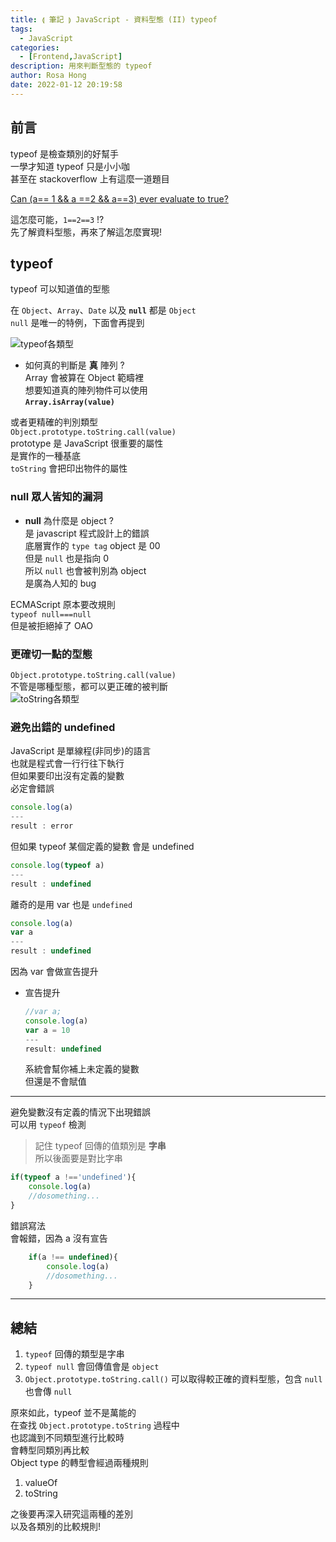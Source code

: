 ```yaml
---
title: ⟬ 筆記 ⟭ JavaScript - 資料型態 (II) typeof
tags:
  - JavaScript
categories:
  - [Frontend,JavaScript]
description: 用來判斷型態的 typeof
author: Rosa Hong
date: 2022-01-12 20:19:58
---
```


## 前言
typeof 是檢查類別的好幫手  
一學才知道 typeof 只是小小咖  
甚至在 stackoverflow 上有這麼一道題目  

[Can (a== 1 && a ==2 && a==3) ever evaluate to true?](https://stackoverflow.com/questions/48270127/can-a-1-a-2-a-3-ever-evaluate-to-true)  

這怎麼可能，`1==2==3` !?   
先了解資料型態，再來了解這怎麼實現! 

## typeof
typeof 可以知道值的型態

在 `Object`、`Array`、`Date` 以及  **`null`**
都是 `Object`   
`null` 是唯一的特例，下面會再提到  

![typeof各類型](https://dsm01pap006files.storage.live.com/y4mGp4At_MjbSIvnrU9AEgFCzvUmROBsIV5v1tGQaDaJY9tAVO1bZcprgUpUOG9btna_AAvZABPjZsB6FFu0hfNETi8bKXOole-CacnFbpoEsUE68p4L8pBfY_r0ptOJloSxkvkTjf6OAJsQ-O7HsfCfLUyxel4VPf35BpS5ZgsEhmrvZo3-fw9IwrOHeoFaey9?width=625&height=390&cropmode=none)

- 如何真的判斷是 **真** 陣列 ?  
  Array 會被算在 Object 範疇裡  
  想要知道真的陣列物件可以使用  
  **`Array.isArray(value)`**  

或者更精確的判別類型  
`Object.prototype.toString.call(value)`  
prototype 是 JavaScript 很重要的屬性  
是實作的一種基底  
`toString` 會把印出物件的屬性

### null 眾人皆知的漏洞
- **null** 為什麼是 object ?   
	是 javascript 程式設計上的錯誤  
	底層實作的 `type tag` object 是 00  
	但是 `null` 也是指向 0   
	所以 `null` 也會被判別為 object  
	是廣為人知的 bug  

ECMAScript 原本要改規則  
`typeof null===null`  
但是被拒絕掉了 OAO  

### 更確切一點的型態   
`Object.prototype.toString.call(value)`    
不管是哪種型態，都可以更正確的被判斷    
![toString各類型](https://dsm01pap006files.storage.live.com/y4mmkfwiKEgP7WgOuN5z81LDBLH4oukWL2ubilP96ARJyClsALcHwh_PvT7MPCtpr0_7dJdQqrI828TQkxB_PfjkIpYpPT3vtTXQ1wUyiGkYK0-cc3NO7nMuB8BTVjtV-kVkboovg7L3y0yIwoTaC95RrR_Bx9LgK-8N1bcq-fciqoSNozQVeSaJ7z3xgt67CIC?width=772&height=395&cropmode=none)

### 避免出錯的 undefined
JavaScript 是單線程(非同步)的語言    
也就是程式會一行行往下執行    
但如果要印出沒有定義的變數  
必定會錯誤
```javascript
console.log(a)
---
result : error 
```

但如果 typeof 某個定義的變數
會是 undefined
```javascript
console.log(typeof a)
---
result : undefined
```

離奇的是用 var 也是 `undefined`
```javascript
console.log(a)
var a
---
result : undefined
```
因為 var 會做宣告提升
- 宣告提升
	```javascript
	//var a;
	console.log(a)
	var a = 10
	---
	result: undefined
	```
	系統會幫你補上未定義的變數  
	但還是不會賦值

---

避免變數沒有定義的情況下出現錯誤    
可以用 `typeof` 檢測  

> 記住 typeof 回傳的值類別是 **字串**  
> 所以後面要是對比字串

```javascript
if(typeof a !=='undefined'){
	console.log(a)
	//dosomething...
}
``` 
錯誤寫法    
會報錯，因為 a 沒有宣告  

```javascript
	if(a !== undefined){
		console.log(a)
		//dosomething...
	}
```  

---

## 總結
1. `typeof` 回傳的類型是字串
2. `typeof null` 會回傳值會是 `object`  
3. `Object.prototype.toString.call()` 可以取得較正確的資料型態，包含 `null` 也會傳 `null`  

原來如此，typeof 並不是萬能的  
在查找 `Object.prototype.toString` 過程中  
也認識到不同類型進行比較時  
會轉型同類別再比較  
Object type 的轉型會經過兩種規則  
1. valueOf
2. toString

之後要再深入研究這兩種的差別  
以及各類別的比較規則!  
